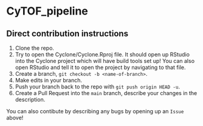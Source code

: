 # CyTOF_pipeline

## Direct contribution instructions 
1. Clone the repo.
2. Try to open the Cyclone/Cyclone.Rproj file.  It should open up RStudio into the Cyclone project which will have build tools set up!  You can also open RStudio and tell it to open the project by navigating to that file.
3. Create a branch, `git checkout -b <name-of-branch>`.
5. Make edits in your branch.
6. Push your branch back to the repo with `git push origin HEAD -u`.
7. Create a Pull Request into the `main` branch, describe your changes in the description.

You can also contibute by describing any bugs by opening up an `Issue` above!
